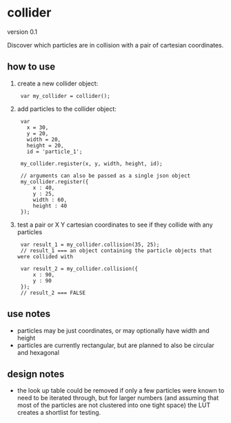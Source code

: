 collider
========
version 0.1

Discover which particles are in collision with a pair of cartesian coordinates.



## how to use
1. create a new collider object:

		var my_collider = collider();
		
2. add particles to the collider object:

		var 
		  x = 30,
		  y = 20,
		  width = 20,
		  height = 20,
		  id = 'particle_1';
		  
		my_collider.register(x, y, width, height, id);
		
		// arguments can also be passed as a single json object
		my_collider.register({
			x : 40,
			y : 25,
			width : 60,
			height : 40
		});
		
3. test a pair or X Y cartesian coordinates to see if they collide with any particles

		var result_1 = my_collider.collision(35, 25);
		// result_1 === an object containing the particle objects that were collided with
		
		var result_2 = my_collider.collision({
			x : 90, 
			y : 90
		});
		// result_2 === FALSE
		
## use notes
* particles may be just coordinates, or may optionally have width and height
* particles are currently rectangular, but are planned to also be circular and hexagonal

## design notes
* the look up table could be removed if only a few particles were known to need to be iterated through, but for larger numbers (and assuming that most of the particles are not clustered into one tight space) the LUT creates a shortlist for testing.
